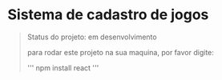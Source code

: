 <h1> Sistema de cadastro de jogos </h1>

>Status do projeto: em desenvolvimento
>
>para rodar este projeto na sua maquina, por favor digite:
>
>'''
>npm install react
>'''

